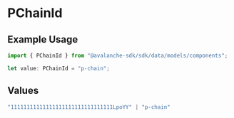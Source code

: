 # PChainId

## Example Usage

```typescript
import { PChainId } from "@avalanche-sdk/sdk/data/models/components";

let value: PChainId = "p-chain";
```

## Values

```typescript
"11111111111111111111111111111111LpoYY" | "p-chain"
```